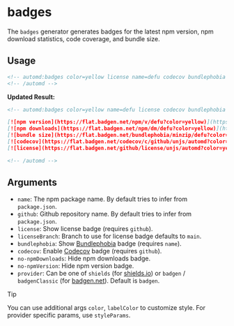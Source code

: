 # badges

The `badges` generator generates badges for the latest npm version, npm download statistics, code coverage, and bundle size.

## Usage

```md
<!-- automd:badges color=yellow license name=defu codecov bundlephobia -->
<!-- /automd -->
```

**Updated Result:**

```md
<!-- automd:badges color=yellow name=defu license codecov bundlephobia -->

[![npm version](https://flat.badgen.net/npm/v/defu?color=yellow)](https://npmjs.com/package/defu)
[![npm downloads](https://flat.badgen.net/npm/dm/defu?color=yellow)](https://npmjs.com/package/defu)
[![bundle size](https://flat.badgen.net/bundlephobia/minzip/defu?color=yellow)](https://bundlephobia.com/package/defu)
[![codecov](https://flat.badgen.net/codecov/c/github/unjs/automd?color=yellow)](https://codecov.io/gh/unjs/automd)
[![license](https://flat.badgen.net/github/license/unjs/automd?color=yellow)](https://github.com/unjs/automd/blob/main/LICENSE)

<!-- /automd -->
```

## Arguments

- `name`: The npm package name. By default tries to infer from `package.json`.
- `github`: Github repository name. By default tries to infer from `package.json`.
- `license`: Show license badge (requires `github`).
- `licenseBranch`: Branch to use for license badge defaults to `main`.
- `bundlephobia`: Show [Bundlephobia](https://bundlephobia.com/) badge (requires `name`).
- `codecov`: Enable [Codecov](https://codecov.io) badge (requires `github`).
- `no-npmDownloads`: Hide npm downloads badge.
- `no-npmVersion`: Hide npm version badge.
- `provider`: Can be one of `shields` (for [shields.io](https://shields.io/)) or `badgen` / `badgenClassic` (for [badgen.net](https://badgen.net/)). Default is `badgen`.

> [!TIP]
> You can use additional args `color`, `labelColor` to customize style. For provider specific params, use `styleParams`.
